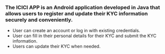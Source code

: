 ### The ICICI APP is an Android application developed in Java that allows users to register and update their KYC information securely and conveniently.
- User can create an account or log in with existing credentials.
- User can fill in their personal details for their KYC and submit the KYC information.
- Users can update their KYC when needed.
